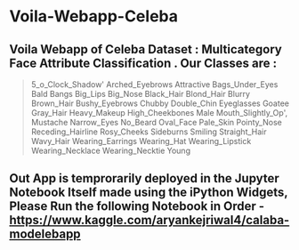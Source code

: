 # Voila-Webapp-Celeba
## Voila Webapp of Celeba Dataset : Multicategory Face Attribute Classification . Our Classes are : 

> 5_o_Clock_Shadow'
> Arched_Eyebrows
> Attractive
> Bags_Under_Eyes
> Bald
> Bangs
> Big_Lips
> Big_Nose
> Black_Hair
> Blond_Hair
> Blurry
> Brown_Hair
> Bushy_Eyebrows
> Chubby
> Double_Chin
> Eyeglasses
> Goatee
> Gray_Hair
> Heavy_Makeup
> High_Cheekbones
> Male
> Mouth_Slightly_Op',
> Mustache
> Narrow_Eyes
> No_Beard
> Oval_Face
> Pale_Skin
> Pointy_Nose
> Receding_Hairline
> Rosy_Cheeks
> Sideburns
> Smiling
> Straight_Hair
> Wavy_Hair
> Wearing_Earrings
> Wearing_Hat
> Wearing_Lipstick
> Wearing_Necklace
> Wearing_Necktie
> Young 

## Out App is temprorarily deployed in the Jupyter Notebook Itself made using the iPython Widgets, Please Run the following Notebook in Order - https://www.kaggle.com/aryankejriwal4/calaba-modelebapp
